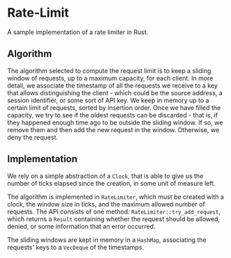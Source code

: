 # Rate-Limit

A sample implementation of a rate limiter in Rust.

## Algorithm

The algorithm selected to compute the request limit is to keep a sliding window of requests, up to a maximum capacity, for each client. In more detail, we associate the timestamp of all the requests we receive to a key that allows distinguishing the client - which could be the source address, a session identifier, or some sort of API key. We keep in memory up to a certain limit of requests, sorted by insertion order. Once we have filled the capacity, we try to see if the oldest requests can be discarded - that is, if they happened enough time ago to be outside the sliding window. If so, we remove them and then add the new request in the window. Otherwise, we deny the request.

## Implementation

We rely on a simple abstraction of a `Clock`, that is able to give us the number of ticks elapsed since the creation, in some unit of measure left.

The algorithm is implemented in `RateLimiter`, which must be created with a clock, the window size in ticks, and the maximum allowed number of requests. The API consists of one method: `RateLimiter::try_add_request`, which returns a `Result` containing whether the request should be allowed, denied, or some information that an error occurred.

The sliding windows are kept in memory in a `HashMap`, associating the requests' keys to a `VecDeque` of the timestamps.
